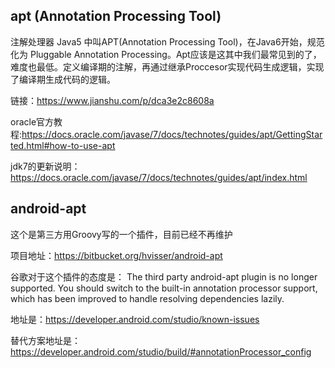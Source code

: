 ## apt (Annotation Processing Tool)
注解处理器 Java5 中叫APT(Annotation Processing Tool)，在Java6开始，规范化为 Pluggable Annotation Processing。Apt应该是这其中我们最常见到的了，难度也最低。定义编译期的注解，再通过继承Proccesor实现代码生成逻辑，实现了编译期生成代码的逻辑。

链接：https://www.jianshu.com/p/dca3e2c8608a

oracle官方教程:https://docs.oracle.com/javase/7/docs/technotes/guides/apt/GettingStarted.html#how-to-use-apt

jdk7的更新说明：https://docs.oracle.com/javase/7/docs/technotes/guides/apt/index.html

## android-apt
这个是第三方用Groovy写的一个插件，目前已经不再维护

项目地址：https://bitbucket.org/hvisser/android-apt

谷歌对于这个插件的态度是：
The third party android-apt plugin is no longer supported. You should switch to the built-in annotation processor support, which has been improved to handle resolving dependencies lazily.

地址是：https://developer.android.com/studio/known-issues

替代方案地址是：https://developer.android.com/studio/build/#annotationProcessor_config